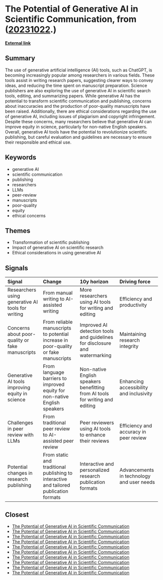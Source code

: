 # __The Potential of Generative AI in Scientific Communication__, from ([20231022](https://kghosh.substack.com/p/20231022).)

__[External link](https://www.nature.com/articles/d41586-023-03144-w)__



## Summary

The use of generative artificial intelligence (AI) tools, such as ChatGPT, is becoming increasingly popular among researchers in various fields. These tools assist in writing research papers, suggesting clearer ways to convey ideas, and reducing the time spent on manuscript preparation. Science publishers are also exploring the use of generative AI in scientific search tools, editing, and summarizing papers. While generative AI has the potential to transform scientific communication and publishing, concerns about inaccuracies and the production of poor-quality manuscripts have been raised. Additionally, there are ethical considerations regarding the use of generative AI, including issues of plagiarism and copyright infringement. Despite these concerns, many researchers believe that generative AI can improve equity in science, particularly for non-native English speakers. Overall, generative AI tools have the potential to revolutionize scientific publishing, but careful evaluation and guidelines are necessary to ensure their responsible and ethical use.

## Keywords

* generative AI
* scientific communication
* publishing
* researchers
* LLMs
* peer-review
* manuscripts
* poor-quality
* equity
* ethical concerns

## Themes

* Transformation of scientific publishing
* Impact of generative AI on scientific research
* Ethical considerations in using generative AI

## Signals

| Signal                                            | Change                                                                                 | 10y horizon                                                                   | Driving force                             |
|:--------------------------------------------------|:---------------------------------------------------------------------------------------|:------------------------------------------------------------------------------|:------------------------------------------|
| Researchers using generative AI tools for writing | From manual writing to AI-assisted writing                                             | More researchers using AI tools for writing and editing                       | Efficiency and productivity               |
| Concerns about poor-quality or fake manuscripts   | From reliable manuscripts to potential increase in poor-quality or fake manuscripts    | Improved AI detection tools and guidelines for disclosure and watermarking    | Maintaining research integrity            |
| Generative AI tools improving equity in science   | From language barriers to improved equity for non-native English speakers              | Non-native English speakers benefitting from AI tools for writing and editing | Enhancing accessibility and inclusivity   |
| Challenges in peer review with LLMs               | From traditional peer review to AI-assisted peer review                                | Peer reviewers using AI tools to enhance their reviews                        | Efficiency and accuracy in peer review    |
| Potential changes in research publishing          | From static and traditional publishing to interactive and tailored publication formats | Interactive and personalized research publication formats                     | Advancements in technology and user needs |

## Closest

* [The Potential of Generative AI in Scientific Communication](60f3a64993d5e355561c59e5d641bec9)
* [The Potential of Generative AI in Scientific Communication](60f3a64993d5e355561c59e5d641bec9)
* [The Potential of Generative AI in Scientific Communication](60f3a64993d5e355561c59e5d641bec9)
* [The Potential of Generative AI in Scientific Communication](60f3a64993d5e355561c59e5d641bec9)
* [The Potential of Generative AI in Scientific Communication](60f3a64993d5e355561c59e5d641bec9)
* [The Potential of Generative AI in Scientific Communication](60f3a64993d5e355561c59e5d641bec9)
* [The Potential of Generative AI in Scientific Communication](60f3a64993d5e355561c59e5d641bec9)
* [The Potential of Generative AI in Scientific Communication](60f3a64993d5e355561c59e5d641bec9)
* [The Potential of Generative AI in Scientific Communication](60f3a64993d5e355561c59e5d641bec9)
* [The Potential of Generative AI in Scientific Communication](60f3a64993d5e355561c59e5d641bec9)